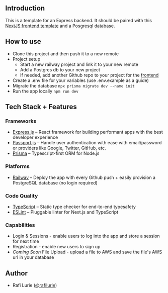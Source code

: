 ## Introduction
This is a template for an Express backend. It should be paired with this [NextJS frontend template](https://github.com/ruffyhacks/template-frontend) and a Posgresql database.

## How to use

- Clone this project and then push it to a new remote
- Project setup
  - Start a new railway project and link it to your new remote
  - Add a Postgres db to your new project
  - If needed, add another Github repo to your project for the [frontend](https://github.com/ruffyhacks/template-frontend)
- Create a .env file for your variables (use .env.example as a guide)
- Migrate the database `npx prisma migrate dev --name init`
- Run the app locally `npm run dev`

## Tech Stack + Features

### Frameworks

- [Express.js](https://expressjs.com/) – React framework for building performant apps with the best developer experience
- [Passport.js](https://www.passportjs.org/) – Handle user authentication with ease with email/password or providers like Google, Twitter, GitHub, etc.
- [Prisma](https://www.prisma.io/) – Typescript-first ORM for Node.js

### Platforms

- [Railway](https://railway.app/) – Deploy the app with every Github push + easily provision a PostgreSQL database (no login required)


### Code Quality

- [TypeScript](https://www.typescriptlang.org/) – Static type checker for end-to-end typesafety
- [ESLint](https://eslint.org/) – Pluggable linter for Next.js and TypeScript

### Capabilities

- Login & Sessions - enable users to log into the app and store a session for next time
- Registration - enable new users to sign up
- *Coming Soon* File Upload - upload a file to AWS and save the file's AWS url in your database

## Author

- Rafi Lurie ([@rafilurie](https://twitter.com/rafilikeruffy))